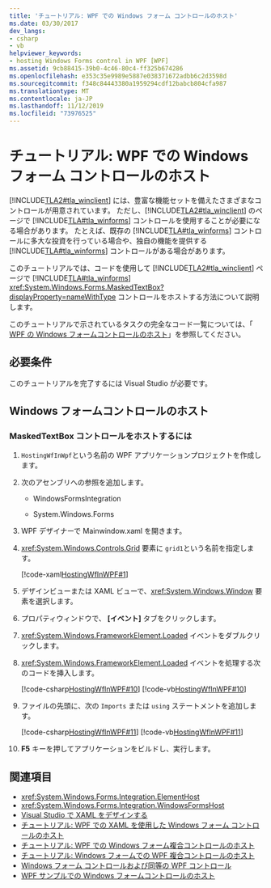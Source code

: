 ```yaml
---
title: 'チュートリアル: WPF での Windows フォーム コントロールのホスト'
ms.date: 03/30/2017
dev_langs:
- csharp
- vb
helpviewer_keywords:
- hosting Windows Forms control in WPF [WPF]
ms.assetid: 9cb88415-39b0-4c46-80c4-ff325b674286
ms.openlocfilehash: e353c35e9989e5887e038371672adbb6c2d3598d
ms.sourcegitcommit: f348c84443380a1959294cdf12babcb804cfa987
ms.translationtype: MT
ms.contentlocale: ja-JP
ms.lasthandoff: 11/12/2019
ms.locfileid: "73976525"
---
```

# <a name="walkthrough-hosting-a-windows-forms-control-in-wpf"></a>チュートリアル: WPF での Windows フォーム コントロールのホスト

[!INCLUDE[TLA2#tla_winclient](../../../../includes/tla2sharptla-winclient-md.md)] には、豊富な機能セットを備えたさまざまなコントロールが用意されています。 ただし、[!INCLUDE[TLA2#tla_winclient](../../../../includes/tla2sharptla-winclient-md.md)] のページで [!INCLUDE[TLA#tla_winforms](../../../../includes/tlasharptla-winforms-md.md)] コントロールを使用することが必要になる場合があります。 たとえば、既存の [!INCLUDE[TLA#tla_winforms](../../../../includes/tlasharptla-winforms-md.md)] コントロールに多大な投資を行っている場合や、独自の機能を提供する [!INCLUDE[TLA#tla_winforms](../../../../includes/tlasharptla-winforms-md.md)] コントロールがある場合があります。

このチュートリアルでは、コードを使用して [!INCLUDE[TLA2#tla_winclient](../../../../includes/tla2sharptla-winclient-md.md)] ページで [!INCLUDE[TLA#tla_winforms](../../../../includes/tlasharptla-winforms-md.md)] <xref:System.Windows.Forms.MaskedTextBox?displayProperty=nameWithType> コントロールをホストする方法について説明します。

このチュートリアルで示されているタスクの完全なコード一覧については、「 [WPF の Windows フォームコントロールのホスト](https://go.microsoft.com/fwlink/?LinkID=160057)」を参照してください。

## <a name="prerequisites"></a>必要条件

このチュートリアルを完了するには Visual Studio が必要です。

## <a name="hosting-the-windows-forms-control"></a>Windows フォームコントロールのホスト

### <a name="to-host-the-maskedtextbox-control"></a>MaskedTextBox コントロールをホストするには

1. `HostingWfInWpf`という名前の WPF アプリケーションプロジェクトを作成します。

2. 次のアセンブリへの参照を追加します。

    - WindowsFormsIntegration

    - System.Windows.Forms

3. WPF デザイナーで Mainwindow.xaml を開きます。

4. <xref:System.Windows.Controls.Grid> 要素に `grid1`という名前を指定します。

     [!code-xaml[HostingWfInWPF#1](~/samples/snippets/csharp/VS_Snippets_Wpf/HostingWfInWPF/CSharp/HostingWfInWPF/Window1.xaml#1)]

5. デザインビューまたは XAML ビューで、<xref:System.Windows.Window> 要素を選択します。

6. プロパティウィンドウで、 **[イベント]** タブをクリックします。

7. <xref:System.Windows.FrameworkElement.Loaded> イベントをダブルクリックします。

8. <xref:System.Windows.FrameworkElement.Loaded> イベントを処理する次のコードを挿入します。

     [!code-csharp[HostingWfInWPF#10](~/samples/snippets/csharp/VS_Snippets_Wpf/HostingWfInWPF/CSharp/HostingWfInWPF/Window1.xaml.cs#10)]
     [!code-vb[HostingWfInWPF#10](~/samples/snippets/visualbasic/VS_Snippets_Wpf/HostingWfInWPF/VisualBasic/HostingWfInWpf/Window1.xaml.vb#10)]

9. ファイルの先頭に、次の `Imports` または `using` ステートメントを追加します。

     [!code-csharp[HostingWfInWPF#11](~/samples/snippets/csharp/VS_Snippets_Wpf/HostingWfInWPF/CSharp/HostingWfInWPF/Window1.xaml.cs#11)]
     [!code-vb[HostingWfInWPF#11](~/samples/snippets/visualbasic/VS_Snippets_Wpf/HostingWfInWPF/VisualBasic/HostingWfInWpf/Window1.xaml.vb#11)]

10. **F5** キーを押してアプリケーションをビルドし、実行します。

## <a name="see-also"></a>関連項目

- <xref:System.Windows.Forms.Integration.ElementHost>
- <xref:System.Windows.Forms.Integration.WindowsFormsHost>
- [Visual Studio で XAML をデザインする](/visualstudio/xaml-tools/designing-xaml-in-visual-studio)
- [チュートリアル: WPF での XAML を使用した Windows フォーム コントロールのホスト](walkthrough-hosting-a-windows-forms-control-in-wpf-by-using-xaml.md)
- [チュートリアル: WPF での Windows フォーム複合コントロールのホスト](walkthrough-hosting-a-windows-forms-composite-control-in-wpf.md)
- [チュートリアル: Windows フォームでの WPF 複合コントロールのホスト](walkthrough-hosting-a-wpf-composite-control-in-windows-forms.md)
- [Windows フォーム コントロールおよび同等の WPF コントロール](windows-forms-controls-and-equivalent-wpf-controls.md)
- [WPF サンプルでの Windows フォームコントロールのホスト](https://go.microsoft.com/fwlink/?LinkID=160057)

